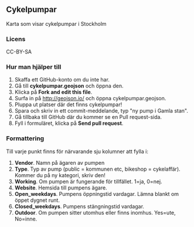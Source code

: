 Cykelpumpar
--------------

Karta som visar cykelpumpar i Stockholm


### Licens

CC-BY-SA


### Hur man hjälper till

1. Skaffa ett GitHub-konto om du inte har.
2. Gå till __cykelpumpar.geojson__ och öppna den. 
3. Klicka på __Fork and edit this file__.  
4. Surfa in på http://geojson.io/ och öppna cykelpumpar.geojson.
5. Pluppa ut platser där det finns cykelpumpar!
6. Spara och skriv in ett commit-meddelande, typ "ny pump i Gamla stan".
7. Gå tillbaka till GitHub där du kommer se en Pull request-sida.  
8. Fyll i formuläret, klicka på __Send pull request__.

### Formattering

Till varje punkt finns för närvarande sju kolumner att fylla i:

1. __Vendor__. Namn på ägaren av pumpen
2. __Type__. Typ av pump (public = kommunen etc, bikeshop = cykelaffär). Kommer du på ny kategori, skriv den!
3. __Working__. Om pumpen är fungerande för tillfället. 1=ja, 0=nej.
4. __Website__. Hemsida till pumpens ägare.
5. __Open_weekdays__. Pumpens öppningstid vardagar. Lämna blankt om öppet dygnet runt.
6. __Closed_weekdays__. Pumpens stängningstid vardagar.
7. __Outdoor__. Om pumpen sitter utomhus eller finns inomhus. Yes=ute, No=inne.

